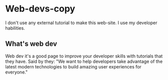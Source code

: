 # Web-devs-copy

I don't use any external tutorial to make this web-site. I use my developer habilities.

## What's web dev

Web dev it's a good page to improve your developer skills with tutorials that they have.
Said by they: "We want to help developers take advantage of the latest modern technologies to build amazing user experiences for everyone."
